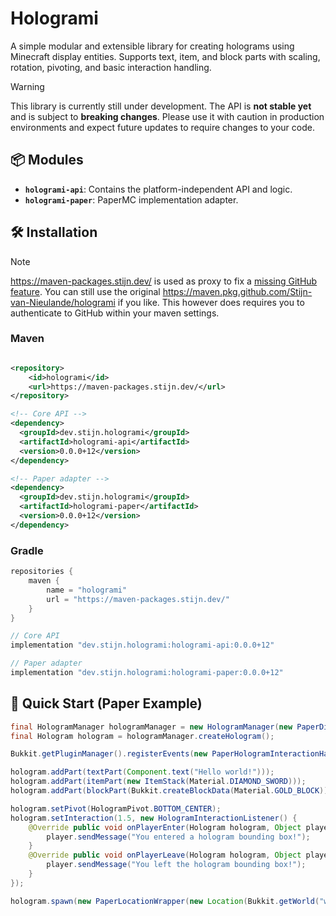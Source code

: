 # Hologrami

A simple modular and extensible library for creating holograms using Minecraft display entities.
Supports text, item, and block parts with scaling, rotation, pivoting, and basic interaction handling.

> [!WARNING]
> This library is currently still under development. The API is **not stable yet** and is subject to **breaking changes**. Please use it with caution in production environments and expect future updates to require changes to your code.

## 📦 Modules

- **`hologrami-api`**: Contains the platform-independent API and logic.
- **`hologrami-paper`**: PaperMC implementation adapter.

## 🛠 Installation

> [!NOTE]
> https://maven-packages.stijn.dev/ is used as proxy to fix a [missing GitHub feature](https://github.com/orgs/community/discussions/26634). You can still use the original https://maven.pkg.github.com/Stijn-van-Nieulande/hologrami if you like. This however does requires you to authenticate to GitHub within your maven settings.

### Maven

```xml

<repository>
    <id>hologrami</id>
    <url>https://maven-packages.stijn.dev/</url>
</repository>
```

```xml
<!-- Core API -->
<dependency>
  <groupId>dev.stijn.hologrami</groupId>
  <artifactId>hologrami-api</artifactId>
  <version>0.0.0+12</version>
</dependency>

<!-- Paper adapter -->
<dependency>
  <groupId>dev.stijn.hologrami</groupId>
  <artifactId>hologrami-paper</artifactId>
  <version>0.0.0+12</version>
</dependency>
```

### Gradle

```groovy
repositories {
    maven {
        name = "hologrami"
        url = "https://maven-packages.stijn.dev/"
    }
}
```

```groovy
// Core API
implementation "dev.stijn.hologrami:hologrami-api:0.0.0+12"

// Paper adapter
implementation "dev.stijn.hologrami:hologrami-paper:0.0.0+12"
```

## 🚀 Quick Start (Paper Example)

```java
final HologramManager hologramManager = new HologramManager(new PaperDisplayFactory());
final Hologram hologram = hologramManager.createHologram();

Bukkit.getPluginManager().registerEvents(new PaperHologramInteractionHandler(hologramManager), plugin);

hologram.addPart(textPart(Component.text("Hello world!")));
hologram.addPart(itemPart(new ItemStack(Material.DIAMOND_SWORD)));
hologram.addPart(blockPart(Bukkit.createBlockData(Material.GOLD_BLOCK)));

hologram.setPivot(HologramPivot.BOTTOM_CENTER);
hologram.setInteraction(1.5, new HologramInteractionListener() {
    @Override public void onPlayerEnter(Hologram hologram, Object player) {
        player.sendMessage("You entered a hologram bounding box!");
    }
    @Override public void onPlayerLeave(Hologram hologram, Object player) {
        player.sendMessage("You left the hologram bounding box!");
    }
});

hologram.spawn(new PaperLocationWrapper(new Location(Bukkit.getWorld("world"), 0, 65, 0)), false);
```
